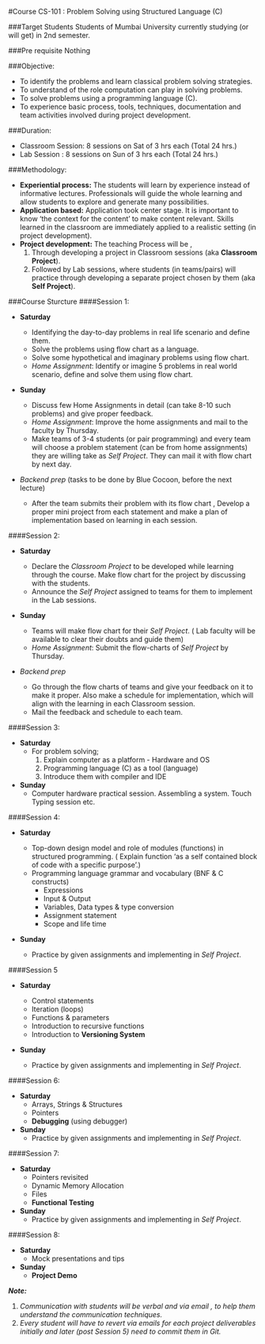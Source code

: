#Course CS-101 : Problem Solving using Structured Language (C)

###Target Students 
Students of Mumbai University currently studying (or will get) in 2nd semester.

###Pre requisite
Nothing

###Objective:
- To identify the problems and learn classical problem solving strategies.
- To understand of the role computation can play in solving problems.
- To solve problems using a programming language (C).
- To experience basic process, tools, techniques, documentation and team activities involved during project development.

###Duration: 
- Classroom Session: 8 sessions on Sat of 3 hrs each (Total 24 hrs.)
- Lab Session : 8 sessions on Sun of 3 hrs each (Total 24 hrs.)
	

###Methodology:
- __Experiential process:__ The students will learn by experience instead of informative lectures. Professionals will guide the whole learning and allow students to explore and generate many possibilities.
- __Application based:__ Application took center stage. It is important to know ‘the context for the content’ to make content relevant. Skills learned in the classroom are immediately applied to a realistic setting (in project development). 
- __Project development:__ The teaching Process will be ,
	1. Through developing a project in Classroom sessions (aka **Classroom Project**). 
	2. Followed by Lab sessions, where students (in teams/pairs) will practice through developing a separate project chosen by them (aka **Self Project**). 

###Course Sturcture
####Session 1: 
- **Saturday**
	- Identifying the day-to-day problems in real life scenario and define them. 
	- Solve the problems using flow chart as a language.
	- Solve some hypothetical and imaginary problems using flow chart.
	- _Home Assignment_: Identify or imagine 5 problems in real world scenario, define and solve them using flow chart. 

- **Sunday**
	- Discuss few Home Assignments in detail (can take 8-10 such problems) and give proper feedback.
	- _Home Assignment_: Improve the home assignments and mail to the faculty by Thursday. 
	- Make teams of 3-4 students (or pair programming) and every team will choose a problem statement (can be from home assignments) they are willing take as _Self Project_. They can mail it with flow chart by next day.
	
- *Backend prep* (tasks to be done by Blue Cocoon, before the next lecture)
	- After the team submits their problem with its flow chart , Develop a proper mini project from each statement and make a plan of implementation based on learning in each session.

####Session 2: 
- **Saturday**
	- Declare the _Classroom Project_ to be developed while learning through the course.  Make flow chart for the project by discussing with the students. 
	- Announce the _Self Project_ assigned to teams for them to implement in the Lab sessions.

- **Sunday**
	- Teams will make flow chart for their _Self Project_. ( Lab faculty will be available to clear their doubts and guide them)
	- _Home Assignment_: Submit the flow-charts of _Self Project_ by Thursday.

- *Backend prep* 
	- Go through the flow charts of teams and give your feedback on it to make it proper. Also make a schedule for implementation, which will align with the learning in each Classroom session. 
	- Mail the feedback and schedule to each team.

####Session 3:
- **Saturday**
	- For problem solving;
		1. Explain computer as a platform - Hardware and OS 
		2. Programming language (C) as a tool (language)
		3. Introduce them with compiler and IDE 
- **Sunday**
	- Computer hardware practical session. Assembling a system. Touch Typing session etc.

####Session 4: 
- **Saturday** 
	- Top-down design model and role of modules (functions) in structured programming. ( Explain function ‘as a self contained block of code with a specific purpose’.)
	- Programming language grammar and vocabulary (BNF & C constructs)
		- Expressions
		- Input & Output
		- Variables, Data types & type conversion
		- Assignment statement 
		- Scope and life time
		
- **Sunday** 
	- Practice by given assignments and implementing in _Self Project_.

####Session 5 
- **Saturday**
	- Control statements
	- Iteration (loops)
	- Functions & parameters 
	- Introduction to recursive functions
	-  Introduction to **Versioning System**

- **Sunday**
	- Practice by given assignments and implementing in _Self Project_.

####Session 6: 
- **Saturday**
	- Arrays, Strings & Structures
	- Pointers
	-  __Debugging__ (using debugger)
- **Sunday**
	- Practice by given assignments and implementing in _Self Project_.

####Session 7:
- **Saturday**
	- Pointers revisited
	- Dynamic Memory Allocation
	- Files
	- __Functional Testing__
- **Sunday**
	- Practice by given assignments and implementing in _Self Project_.

####Session 8: 
- **Saturday**
	- Mock presentations and tips
- **Sunday**
	- __Project Demo__


***Note:***

1. *Communication with students will be  verbal and via email , to help them understand the communication techniques.*
2. *Every student will have to revert via emails for each project deliverables initially and later (post Session 5) need to commit them in Git.*


